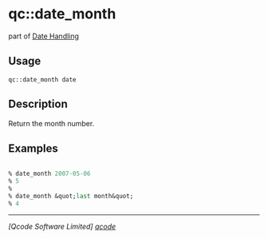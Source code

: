 qc::date_month
==============

part of [Date Handling](../qc/wiki/DateHandling)

Usage
-----
`qc::date_month date`

Description
-----------
Return the month number.

Examples
--------
```tcl

% date_month 2007-05-06
% 5
%
% date_month &quot;last month&quot;
% 4

```

----------------------------------
*[Qcode Software Limited] [qcode]*

[qcode]: http://www.qcode.co.uk "Qcode Software"